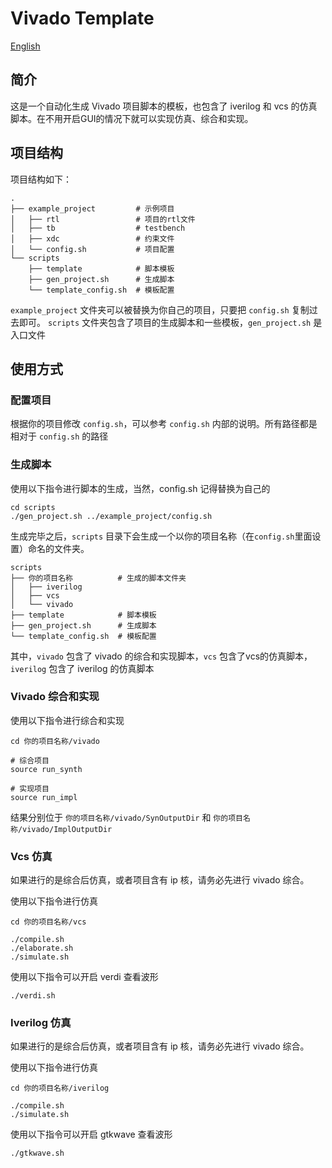 # Vivado Template

[English](README.md)

## 简介

这是一个自动化生成 Vivado 项目脚本的模板，也包含了 iverilog 和 vcs 的仿真脚本。在不用开启GUI的情况下就可以实现仿真、综合和实现。

## 项目结构

项目结构如下：

```
.
├── example_project         # 示例项目
│   ├── rtl                 # 项目的rtl文件
│   ├── tb                  # testbench
│   ├── xdc                 # 约束文件
│   └── config.sh           # 项目配置
└── scripts
    ├── template            # 脚本模板
    ├── gen_project.sh      # 生成脚本
    └── template_config.sh  # 模板配置

```

`example_project` 文件夹可以被替换为你自己的项目，只要把 `config.sh` 复制过去即可。
`scripts` 文件夹包含了项目的生成脚本和一些模板，`gen_project.sh` 是入口文件

## 使用方式

### 配置项目

根据你的项目修改 `config.sh`，可以参考 `config.sh` 内部的说明。所有路径都是相对于 `config.sh` 的路径

### 生成脚本

使用以下指令进行脚本的生成，当然，config.sh 记得替换为自己的

```shell
cd scripts
./gen_project.sh ../example_project/config.sh
```

生成完毕之后，`scripts` 目录下会生成一个以你的项目名称（在`config.sh`里面设置）命名的文件夹。

```
scripts
├── 你的项目名称          # 生成的脚本文件夹
│   ├── iverilog
│   ├── vcs
│   └── vivado
├── template            # 脚本模板
├── gen_project.sh      # 生成脚本
└── template_config.sh  # 模板配置
```

其中，`vivado` 包含了 vivado 的综合和实现脚本，`vcs` 包含了vcs的仿真脚本， `iverilog` 包含了 iverilog 的仿真脚本

### Vivado 综合和实现

使用以下指令进行综合和实现

```
cd 你的项目名称/vivado

# 综合项目
source run_synth

# 实现项目
source run_impl 
```

结果分别位于 `你的项目名称/vivado/SynOutputDir` 和 `你的项目名称/vivado/ImplOutputDir`

### Vcs 仿真

如果进行的是综合后仿真，或者项目含有 ip 核，请务必先进行 vivado 综合。

使用以下指令进行仿真

```shell
cd 你的项目名称/vcs

./compile.sh
./elaborate.sh
./simulate.sh
```

使用以下指令可以开启 verdi 查看波形

```shell
./verdi.sh
```

### Iverilog 仿真

如果进行的是综合后仿真，或者项目含有 ip 核，请务必先进行 vivado 综合。

使用以下指令进行仿真

```shell
cd 你的项目名称/iverilog

./compile.sh
./simulate.sh
```

使用以下指令可以开启 gtkwave 查看波形

```shell
./gtkwave.sh
```